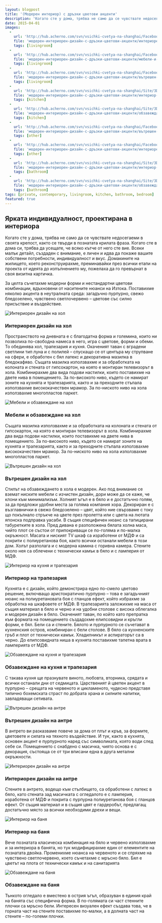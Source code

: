 ```yaml
---
layout: blogpost
title: '(Модерен интериор) с дръзки цветови акценти'
description: 'Когато сте у дома, трябва не само да се чувствате недосегаеми в своята крепост, както се твърди в познатата крилата фраза. Когато сте в дома си, трябва да усещате, че всяко кътче от него сте вие. Домакините на жилището, което реконструирахме, преминавайки през всички етапи на проекта от идеята до изпълнението му, пожелаха да го превърнат в своя визитна картичка.'
date: 2015-04-01
images:
  -
    url: 'http://hub.acherno.com/svn/vsichki-cvetya-na-shanghai/Facebook/2.23-h_f.jpg'
    file: 'модерен-интериорен-дизайн-с-дръзки-цветови-акценти/интериорен-дизайн-на-хол.jpg'
    tags: [livingroom]
  -
    url: 'http://hub.acherno.com/svn/vsichki-cvetya-na-shanghai/Facebook/2.21-h_f.jpg'
    file: 'модерен-интериорен-дизайн-с-дръзки-цветови-акценти/мебели-и-обзавеждане-на-хол.jpg'
    tags: [livingroom]
  -
    url: 'http://hub.acherno.com/svn/vsichki-cvetya-na-shanghai/Facebook/2.22-h_f.jpg'
    file: 'модерен-интериорен-дизайн-с-дръзки-цветови-акценти/вътрешен-дизайн-на-хол.jpg'
    tags: [livingroom]
  -
    url: 'http://hub.acherno.com/svn/vsichki-cvetya-na-shanghai/Site/3D/2.05-h_F.jpg'
    file: 'модерен-интериорен-дизайн-с-дръзки-цветови-акценти/интериор-на-кухня-и-трапезария.jpg'
    tags: [kitchen]
  -
    url: 'http://hub.acherno.com/svn/vsichki-cvetya-na-shanghai/Site/3D/2.04-h_F.jpg'
    file: 'модерен-интериорен-дизайн-с-дръзки-цветови-акценти/обзавеждане-на-кухня-и-трапезария.jpg'
    tags: [kitchen]
  -
    url: 'http://hub.acherno.com/svn/vsichki-cvetya-na-shanghai/Facebook/1.06-stairs_f.jpg'
    file: 'модерен-интериорен-дизайн-с-дръзки-цветови-акценти/вътрешен-дизайн-на-антре.jpg'
    tags: [other]
  -
    url: 'http://hub.acherno.com/svn/vsichki-cvetya-na-shanghai/Facebook/1.07-stairs_f.jpg'
    file: 'модерен-интериорен-дизайн-с-дръзки-цветови-акценти/интериорен-дизайн-на-антре.jpg'
    tags: [other]
  -
    url: 'http://hub.acherno.com/svn/vsichki-cvetya-na-shanghai/Site/3D/3.02-t_F.jpg'
    file: 'модерен-интериорен-дизайн-с-дръзки-цветови-акценти/интериор-на-баня.jpg'
    tags: [bathroom]
  -
    url: 'http://hub.acherno.com/svn/vsichki-cvetya-na-shanghai/Site/3D/3.01-t_F.jpg'
    file: 'модерен-интериорен-дизайн-с-дръзки-цветови-акценти/обзавеждане-на-баня.jpg'
    tags: [bathroom]
tags: [private, contemporary, livingroom, kitchen, bathroom, bedroom]
featured: true
---
```

## **Ярката индивидуалност, проектирана в интериора**
Когато сте у дома, трябва не само да се чувствате недосегаеми в своята крепост, както се твърди в познатата крилата фраза. Когато сте в дома си, трябва да усещате, че всяко кътче от него сте вие. Всеки малък детайл, създаден с внимание, е личен и идва да покаже вашите собствени потребности, индивидуалност и вкус. Домакините на жилището, което реконструирахме, преминавайки през всички етапи на проекта от идеята до изпълнението му, пожелаха да го превърнат в своя визитна картичка. 

За целта съчетахме модерни форми и нестандартни цветови комбинации, вдъхновени от наситените нюанси на Изтока. Поставихме няколко акцента в неутралната среда: загадъчно пурпурно, свежо бледозелено, чувствено светлочервено – цветове със силно присъствие и въздействие.

![Интериорен дизайн на хол](модерен-интериорен-дизайн-с-дръзки-цветови-акценти/интериорен-дизайн-на-хол.jpg)
### Интериорен дизайн на **хол**

Пространството на дневната е с благодатна форма и големина, които ни позволиха по-свободна намеса в него, игра с цветове, форми и обеми. То обединява хол, трапезария и кухня. Окаченият таван с вградени светлини тип луна и с полилей – спускащо се от центъра му струпване на сфери, е обработен с бял латекс и декоративна мазилка в бледокафяво. Същата мазилка използвахме и за обработката на колоната и стената от гипсокартон, на която е монтиран телевизорът в хола. Комбинирахме два вида подови настилки, които поставихме на двете нива в помещението. За по-високото ниво, където се намират зоните на кухнята и трапезарията, както и за преходните стъпала използвахме висококачествен мрамор. За по-ниското ниво на хола използвахме многопластов паркет.

![Мебели и обзавеждане на хол](модерен-интериорен-дизайн-с-дръзки-цветови-акценти/мебели-и-обзавеждане-на-хол.jpg)
### Мебели и обзавеждане на **хол**

 Същата мазилка използвахме и за обработката на колоната и стената от гипсокартон, на която е монтиран телевизорът в хола. Комбинирахме два вида подови настилки, които поставихме на двете нива в помещението. За по-високото ниво, където се намират зоните на кухнята и трапезарията, както и за преходните стъпала използвахме висококачествен мрамор. За по-ниското ниво на хола използвахме многопластов паркет.

![Вътрешен дизайн на хол](модерен-интериорен-дизайн-с-дръзки-цветови-акценти/вътрешен-дизайн-на-хол.jpg)
### Вътрешен дизайн на **хол**

Стилът на обзавеждането в хола е модерен. Ако под внимание се вземат ниските мебели с изчистен дизайн, дори може да се каже, че клони към минимализъм. Холният ъгъл е в бяло и е достатъчно голям, за да предложи удобни места за голяма компания хора. Декориран е с възглавнички в свежо бледозелено – цвят, който ние свързваме с току що покълнало стръкче на цвете през пролетта или с цвета на лютата японска подправка уасаби. В същия специфичен нюанс са тапицирани табуретките в хола. Пред дивана е разположена бялата холна маса, чийто плот се състои от припокриващи се по-голяма и по-малка окръжност. Масата и ниският TV шкаф са изработени от МДФ и са покрити с полиуретанова боя, както всички останали мебели в този дом. Холът разполага и с модерна камина с горивна камера. Стените около нея са облечени с технически камък в бяло и с ламперия от МДФ.

![Интериор на кухня и трапезария](модерен-интериорен-дизайн-с-дръзки-цветови-акценти/интериор-на-кухня-и-трапезария.jpg)
### Интериор на **трапезария**

Кухнята е с дизайн, който демонстрира едно по-смело цветово решение, включващо аристократично пурпурно – това е загадъчният нюанс на полиуретановата боя с гланцов ефект, който избрахме за обработка на шкафовете от МДФ. В трапезарията заложихме на маса от същия материал в бяло и черно и на удобни столове с висока облегалка и модерен дизайн в бяло. Окаченият таван, по който като препратка към формата на помещението създадохме елипсовидни и кръгли форми, е бял. Бели са и стените. Бялото и пурпурното се съчетават в кухненския остров, комбиниран с бели столове. В бяло са кухненските гръб и плот от технически камък. Хладилникът и аспираторът са в черно. До елипсовидната ниша в кухнята поставихме тапетна врата в ламперията от МДФ.

![Обзавеждане на кухня и трапезария](модерен-интериорен-дизайн-с-дръзки-цветови-акценти/обзавеждане-на-кухня-и-трапезария.jpg)
### Обзавеждане на **кухня и трапезария**

С такава кухня ще празнувате виното, любовта, вторника, срядата и всички останали дни от седмицата. Царственият й цветен акцент в пурпурно – срещата на червеното и цикламеното, чудесно представя типично бохемската страст по добрата храна и силните напитки, завладяващи сетивата.

![Вътрешен дизайн на антре](модерен-интериорен-дизайн-с-дръзки-цветови-акценти/вътрешен-дизайн-на-антре.jpg)
### Вътрешен дизайн на **антре**

В антрето ви разказваме повече за дома от плът и кръв, за формите, цветовете и силата на тяхното въздействие. И тук, както в кухнята, основен акцент е пурпурното наред със символиката, която води след себе си. Помещението с снабдено с масичка, чиято основа е с декорация, състояща се от три вписани една в друга метални окръжности.

![Интериорен дизайн на антре](модерен-интериорен-дизайн-с-дръзки-цветови-акценти/интериорен-дизайн-на-антре.jpg)
### Интериорен дизайн на **антре**

Стените в антрето, водещо към стълбището, са обработени с латекс в бяло, като стената зад масичката с огледалото е с ламперия, изработена от МДФ и покрита с пурпурна полиуретанова боя с гланцов ефект. От същия материал и в същия цвят е гардеробът, предлагащ достатъчно място за всички необходими дрехи и вещи.

![Интериор на баня](модерен-интериорен-дизайн-с-дръзки-цветови-акценти/интериор-на-баня.jpg)
### Интериор на **баня**

Вече познатата класическа комбинация на бяло и червено използвахме и за интериора в банята, но тук модифицирахме един от елементите на познатата двойка. Променихме нюанса на червеното и се спряхме на чувствено светлочервено, което съчетахме с мръсно бяло. Бял е цветът на плота от технически камък и на санитарията

![Обзавеждане на баня](модерен-интериорен-дизайн-с-дръзки-цветови-акценти/обзавеждане-на-баня.jpg)
### Обзавеждане на **баня**

Тънкото огледало е вместено в острия ъгъл, образуван в единия край на банята със специфична форма. В по-голямата си част стенните плочки са мръсно бели. Интересен визуален ефект създава това, че в горната част на стените поставихме по-малки, а в долната част на стените – по-големи плочки.